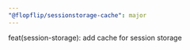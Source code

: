 ```yaml
---
"@flopflip/sessionstorage-cache": major
---
```


feat(session-storage): add cache for session storage
